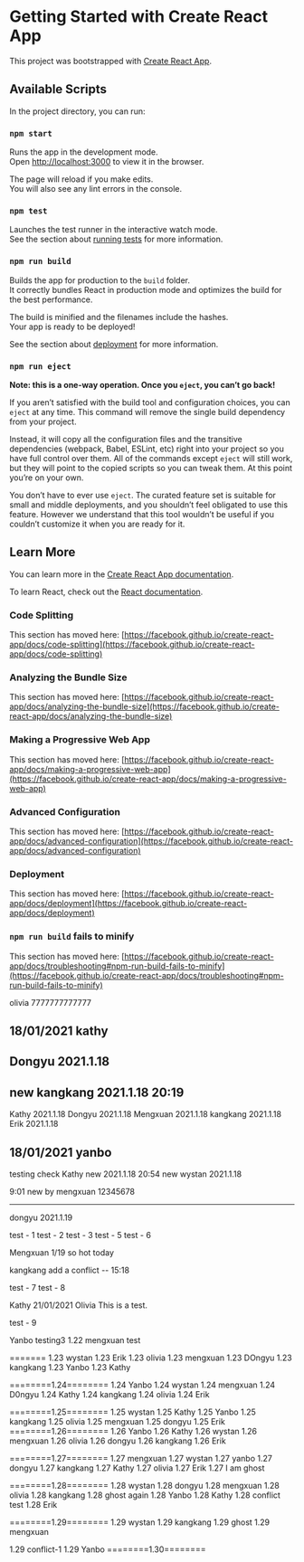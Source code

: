 # Getting Started with Create React App
This project was bootstrapped with [Create React App](https://github.com/facebook/create-react-app).

## Available Scripts

In the project directory, you can run:

### `npm start`

Runs the app in the development mode.\
Open [http://localhost:3000](http://localhost:3000) to view it in the browser.

The page will reload if you make edits.\
You will also see any lint errors in the console.

### `npm test`

Launches the test runner in the interactive watch mode.\
See the section about [running tests](https://facebook.github.io/create-react-app/docs/running-tests) for more information.

### `npm run build`

Builds the app for production to the `build` folder.\
It correctly bundles React in production mode and optimizes the build for the best performance.

The build is minified and the filenames include the hashes.\
Your app is ready to be deployed!

See the section about [deployment](https://facebook.github.io/create-react-app/docs/deployment) for more information.

### `npm run eject`

**Note: this is a one-way operation. Once you `eject`, you can’t go back!**

If you aren’t satisfied with the build tool and configuration choices, you can `eject` at any time. This command will remove the single build dependency from your project.

Instead, it will copy all the configuration files and the transitive dependencies (webpack, Babel, ESLint, etc) right into your project so you have full control over them. All of the commands except `eject` will still work, but they will point to the copied scripts so you can tweak them. At this point you’re on your own.

You don’t have to ever use `eject`. The curated feature set is suitable for small and middle deployments, and you shouldn’t feel obligated to use this feature. However we understand that this tool wouldn’t be useful if you couldn’t customize it when you are ready for it.

## Learn More

You can learn more in the [Create React App documentation](https://facebook.github.io/create-react-app/docs/getting-started).

To learn React, check out the [React documentation](https://reactjs.org/).

### Code Splitting

This section has moved here: [https://facebook.github.io/create-react-app/docs/code-splitting](https://facebook.github.io/create-react-app/docs/code-splitting)

### Analyzing the Bundle Size

This section has moved here: [https://facebook.github.io/create-react-app/docs/analyzing-the-bundle-size](https://facebook.github.io/create-react-app/docs/analyzing-the-bundle-size)

### Making a Progressive Web App

This section has moved here: [https://facebook.github.io/create-react-app/docs/making-a-progressive-web-app](https://facebook.github.io/create-react-app/docs/making-a-progressive-web-app)

### Advanced Configuration

This section has moved here: [https://facebook.github.io/create-react-app/docs/advanced-configuration](https://facebook.github.io/create-react-app/docs/advanced-configuration)

### Deployment

This section has moved here: [https://facebook.github.io/create-react-app/docs/deployment](https://facebook.github.io/create-react-app/docs/deployment)

### `npm run build` fails to minify

This section has moved here: [https://facebook.github.io/create-react-app/docs/troubleshooting#npm-run-build-fails-to-minify](https://facebook.github.io/create-react-app/docs/troubleshooting#npm-run-build-fails-to-minify)

olivia 7777777777777

## 18/01/2021 kathy

## Dongyu 2021.1.18

## new kangkang 2021.1.18 20:19

Kathy 2021.1.18
Dongyu 2021.1.18
Mengxuan 2021.1.18
kangkang 2021.1.18
Erik 2021.1.18

## 18/01/2021 yanbo 
testing check
Kathy new 2021.1.18
20:54 new
wystan 2021.1.18

9:01 new by mengxuan
12345678

------------------------
dongyu 2021.1.19

test - 1
test - 2
test - 3
test - 5
test - 6

Mengxuan 1/19 so hot today

kangkang add a conflict -- 15:18

test - 7
test - 8

Kathy 21/01/2021
Olivia This is a test.

test - 9


Yanbo testing3
1.22 mengxuan test




=======
1.23 wystan
1.23 Erik
1.23 olivia
1.23 mengxuan
1.23 DOngyu
1.23 kangkang
1.23 Yanbo
1.23 Kathy

========1.24========
1.24 Yanbo
1.24 wystan
1.24 mengxuan
1.24 D0ngyu
1.24 Kathy
1.24 kangkang
1.24 olivia
1.24 Erik

========1.25========
1.25 wystan
1.25 Kathy
1.25 Yanbo
1.25 kangkang
1.25 olivia
1.25 mengxuan
1.25 dongyu
1.25 Erik
========1.26========
1.26 Yanbo
1.26 Kathy
1.26 wystan
1.26 mengxuan
1.26 olivia
1.26 dongyu
1.26 kangkang
1.26 Erik

========1.27========
1.27 mengxuan
1.27 wystan
1.27 yanbo
1.27 dongyu
1.27 kangkang
1.27 Kathy
1.27 olivia
1.27 Erik
1.27 I am ghost

========1.28========
1.28 wystan
1.28 dongyu
1.28 mengxuan
1.28 olivia
1.28 kangkang
1.28 ghost again
1.28 Yanbo
1.28 Kathy
1.28 conflict test
1.28 Erik

========1.29========
1.29 wystan
1.29 kangkang
1.29 ghost
1.29 mengxuan

1.29 conflict-1
1.29 Yanbo
========1.30========